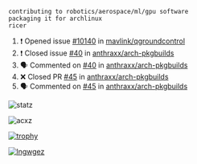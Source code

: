 ```
contributing to robotics/aerospace/ml/gpu software
packaging it for archlinux
ricer
```

<!--START_SECTION:activity-->
1. ❗️ Opened issue [#10140](https://github.com/mavlink/qgroundcontrol/issues/10140) in [mavlink/qgroundcontrol](https://github.com/mavlink/qgroundcontrol)
2. ❗️ Closed issue [#40](https://github.com/anthraxx/arch-pkgbuilds/issues/40) in [anthraxx/arch-pkgbuilds](https://github.com/anthraxx/arch-pkgbuilds)
3. 🗣 Commented on [#40](https://github.com/anthraxx/arch-pkgbuilds/issues/40) in [anthraxx/arch-pkgbuilds](https://github.com/anthraxx/arch-pkgbuilds)
4. ❌ Closed PR [#45](https://github.com/anthraxx/arch-pkgbuilds/pull/45) in [anthraxx/arch-pkgbuilds](https://github.com/anthraxx/arch-pkgbuilds)
5. 🗣 Commented on [#45](https://github.com/anthraxx/arch-pkgbuilds/issues/45) in [anthraxx/arch-pkgbuilds](https://github.com/anthraxx/arch-pkgbuilds)
<!--END_SECTION:activity-->


![statz](https://github-readme-stats.vercel.app/api?username=acxz&include_all_commits=true&show_icons=true)

<p><img align="center" src="https://github-readme-streak-stats.herokuapp.com/?user=acxz&" alt="acxz" /></p>

[![trophy](https://github-profile-trophy.vercel.app/?username=acxz)](https://github.com/ryo-ma/github-profile-trophy)

[![lngwgez](https://github-readme-stats.vercel.app/api/top-langs/?username=acxz&layout=compact)](https://github.com/acxz/github-readme-stats)
